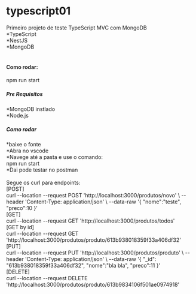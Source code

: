 # typescript01
Primeiro projeto de teste TypeScript MVC com MongoDB </br>
*TypeScript </br>
*NestJS </br>
*MongoDB 
</br></br>
<h4>Como rodar:</h4>
npm run start

<h5>Pre Requisitos</h5>
*MongoDB instlado </br>
*Node.js </br>

<h5>Como rodar</h5>
*baixe o fonte </br>
*Abra no vscode </br>
*Navege até a pasta e use o comando: </br>
npm run start
</br>
*Dai pode testar no postman
</br></br>
Segue os curl para endpoints:</br>
[POST]</br>
curl --location --request POST 'http://localhost:3000/produtos/novo' \
--header 'Content-Type: application/json' \
--data-raw '{
    "nome":"teste",
    "preco":10
}'
</br>
[GET]</br>
curl --location --request GET 'http://localhost:3000/produtos/todos'
</br>
[GET by id]</br>
curl --location --request GET 'http://localhost:3000/produtos/produto/613b938018359f33a406df32'
</br>
[PUT]</br>
curl --location --request PUT 'http://localhost:3000/produtos/produto' \
--header 'Content-Type: application/json' \
--data-raw '{
    "_id": "613b938018359f33a406df32",
    "nome":"bla bla",
    "preco":11
}'
</br>
[DELETE]</br>
curl --location --request DELETE 'http://localhost:3000/produtos/produto/613b9834106f501ae0974918'
</br>